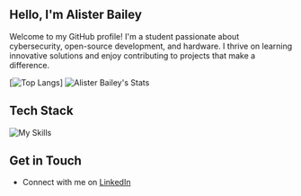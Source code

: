 ## Hello, I'm Alister Bailey

Welcome to my GitHub profile! I'm a student passionate about cybersecurity, open-source development, and hardware. I thrive on learning innovative solutions and enjoy contributing to projects that make a difference.

[![Top Langs](https://github-readme-stats.vercel.app/api/top-langs/?username=AlisterBailey)]
![Alister Bailey's Stats](https://github-readme-stats.vercel.app/api?username=AlisterBailey&theme=merko&show_icons=true&hide_border=true&count_private=true&bg_color=00000000)

<!-- 
## About Me
  - 
-->

## Tech Stack
![My Skills](https://skillicons.dev/icons?i=js,ts,html,css,js,react,npm,nodejs,py,docker,cloudflare)<!-- https://skillicons.dev for more --> <br>

<!--
## Achievements
  - 

## Featured Repositories
  -

-->
## Get in Touch
  - Connect with me on [LinkedIn](https://www.linkedin.com/in/alister-bailey/)
